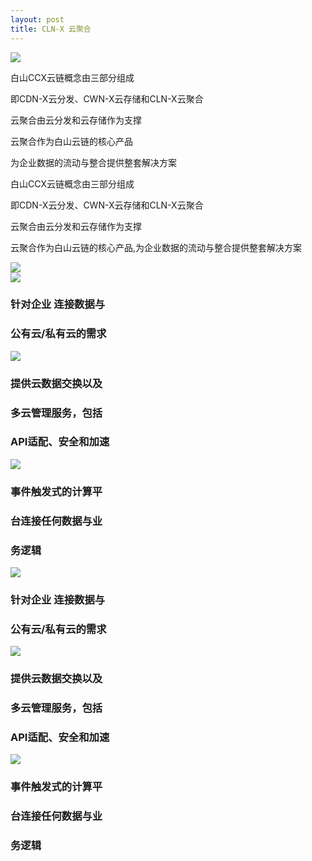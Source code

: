 ```yaml
---
layout: post
title: CLN-X 云聚合
---
```



<div class="col-xs-12 col-sm-6">
    <div class="products-head"><img src="{{ site.baseurl }}public/image/cln/cln-01.png"></div>
</div>
<div class="col-xs-12 col-sm-6">
    <div class="service-head hidden-xs">
        <p>白山CCX云链概念由三部分组成</p>
        <p>即CDN-X云分发、CWN-X云存储和CLN-X云聚合</p>
        <p>云聚合由云分发和云存储作为支撑</p>
        <p>云聚合作为白山云链的核心产品</p>
        <p>为企业数据的流动与整合提供整套解决方案</p>
    </div>
    <div class="visible-xs">
        <p>白山CCX云链概念由三部分组成</p>
        <p>即CDN-X云分发、CWN-X云存储和CLN-X云聚合</p>
        <p>云聚合由云分发和云存储作为支撑</p>
        <p>云聚合作为白山云链的核心产品,为企业数据的流动与整合提供整套解决方案</p>
    </div>
</div>
<div class="clean"></div>
<div class="">
    <img src="{{ site.baseurl }}public/image/cln/cln-02.jpg">
</div>
<div class="bottom-100 hidden-xs"></div>
<div class="col-xs-12 hidden-xs cln-cloud">
    <div class="col-xs-4">
        <img src="{{ site.baseurl }}public/image/cln/cln-03.png">
        <h3>针对企业 连接数据与</h3>
        <h3>公有云/私有云的需求</h3>
    </div>
    <div class="col-xs-4">
        <img src="{{ site.baseurl }}public/image/cln/cln-03.png">
        <h3>提供云数据交换以及</h3>
        <h3>多云管理服务，包括</h3>
        <h3>API适配、安全和加速</h3>
    </div>
    <div class="col-xs-4">
        <img src="{{ site.baseurl }}public/image/cln/cln-03.png">
        <h3>事件触发式的计算平</h3>
        <h3>台连接任何数据与业</h3>
        <h3>务逻辑</h3>
    </div>
</div>
<div class="col-xs-12 visible-xs">
    <div class="products-box-xs">
        <img class="col-xs-4" src="{{ site.baseurl }}public/image/cln/cln-03.png">
        <div class="col-xs-8"> 
            <h3 class="prodects-h3-xs">针对企业 连接数据与</h3>
            <h3 class="prodects-h3-xs">公有云/私有云的需求</h3>
        </div>
        <div class="clearfix"></div>
    </div>
    <div class="products-box-xs">
        <img class="col-xs-4" src="{{ site.baseurl }}public/image/cln/cln-03.png">
        <div class="col-xs-8"> 
            <h3 class="prodects-h3-xs">提供云数据交换以及</h3>
            <h3 class="prodects-h3-xs">多云管理服务，包括</h3>
            <h3 class="prodects-h3-xs">API适配、安全和加速</h3>
        </div>
        <div class="clearfix"></div>
    </div>
    <div class="products-box-xs">
        <img class="col-xs-4" src="{{ site.baseurl }}public/image/cln/cln-03.png">
         <div class="col-xs-8"> 
            <h3 class="prodects-h3-xs">事件触发式的计算平</h3>
            <h3 class="prodects-h3-xs">台连接任何数据与业</h3>
            <h3 class="prodects-h3-xs">务逻辑</h3>
        </div> 
        <div class="clearfix"></div>
    </div>
</div>
<div class="clean"></div>


